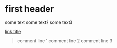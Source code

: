 # first header

some text
some text2
some text3

[link title](http://localhost:8080)

> comment line 1
> comment line 2
> comment line 3